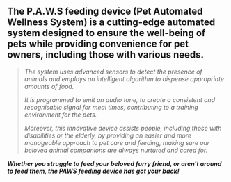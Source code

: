 ## The **P.A.W.S** feeding device (Pet Automated Wellness System) is a cutting-edge automated system designed to ensure the well-being of pets while providing convenience for pet owners, including those with various needs.

> *The system uses advanced sensors to detect the presence of animals and employs an intelligent algorithm to dispense appropriate amounts
> of food.*
> 
> *It is programmed to emit an audio tone, to create a consistent and recognisable signal for meal times, contributing to a training
> environment for the pets.*
> 
> *Moreover, this innovative device assists people, including those with disabilities or the elderly, by providing an easier and more
> manageable approach to pet care and feeding, making sure our beloved
> animal companions are always nurtured and cared for.*

***Whether you struggle to feed your beloved furry friend, or aren't around to feed them, the PAWS feeding device has got your back!***
